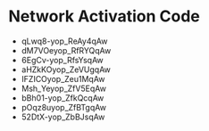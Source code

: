 # Network Activation Code
* qLwq8-yop_ReAy4qAw
* dM7VOeyop_RfRYQqAw
* 6EgCv-yop_RfsYsqAw
* aHZkKOyop_ZeVUgqAw
* IFZICOyop_Zeu1MqAw
* Msh_Yeyop_ZfV5EqAw
* bBh01-yop_ZfkQcqAw
* pOqz8uyop_ZfBTgqAw
* 52DtX-yop_ZbBJsqAw
